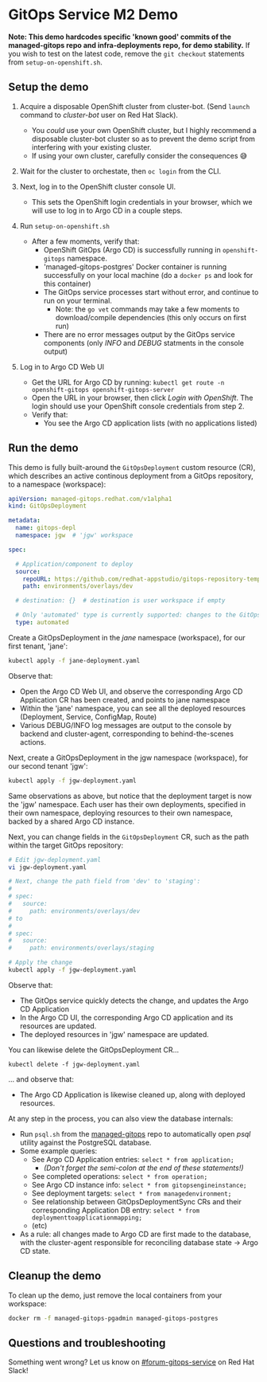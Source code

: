 # GitOps Service M2 Demo

**Note: This demo hardcodes specific 'known good' commits of the managed-gitops repo and infra-deployments repo, for demo stability.** If you wish to test on the latest code, remove the `git checkout` statements from `setup-on-openshift.sh`.

## Setup the demo

1) Acquire a disposable OpenShift cluster from cluster-bot. (Send `launch` command to *cluster-bot* user on Red Hat Slack). 
    - You _could_ use your own OpenShift cluster, but I highly recommend a disposable cluster-bot cluster so as to prevent the demo script from interfering with your existing cluster. 
    - If using your own cluster, carefully consider the consequences 😅

2) Wait for the cluster to orchestate, then `oc login` from the CLI.

3) Next, log in to the OpenShift cluster console UI.
    - This sets the OpenShift login credentials in your browser, which we will use to log in to Argo CD in a couple steps.

4) Run `setup-on-openshift.sh`
    - After a few moments, verify that:
        - OpenShift GitOps (Argo CD) is successfully running in `openshift-gitops` namespace.
        - 'managed-gitops-postgres'  Docker container is running successfully on your local machine (do a `docker ps` and look for this container)
        - The GitOps service processes start without error, and continue to run on your terminal.
            - Note: the `go vet` commands may take a few moments to download/compile dependencies (this only occurs on first run)
        - There are no error messages output by the GitOps service components (only _INFO_ and _DEBUG_ statments in the console output)

5) Log in to Argo CD Web UI
    - Get the URL for Argo CD by running: `kubectl get route -n openshift-gitops openshift-gitops-server`
    - Open the URL in your browser, then click *Login with OpenShift*. The login should use your OpenShift console credentials from step 2.
    - Verify that:
        - You see the Argo CD application lists (with no applications listed)

## Run the demo

This demo is fully built-around the `GitOpsDeployment` custom resource (CR), which describes an active continous deployment from a GitOps repository, to a namespace (workspace):
```yaml
apiVersion: managed-gitops.redhat.com/v1alpha1
kind: GitOpsDeployment

metadata:
  name: gitops-depl
  namespace: jgw  # 'jgw' workspace

spec:

  # Application/component to deploy
  source:
    repoURL: https://github.com/redhat-appstudio/gitops-repository-template
    path: environments/overlays/dev

  # destination: {}  # destination is user workspace if empty

  # Only 'automated' type is currently supported: changes to the GitOps repo immediately take effect (as soon as Argo CD detects them).
  type: automated
```



Create a GitOpsDeployment in the *jane* namespace (workspace), for our first tenant, 'jane':
```bash
kubectl apply -f jane-deployment.yaml
```

Observe that:
- Open the Argo CD Web UI, and observe the corresponding Argo CD Application CR has been created, and points to jane namespace
- Within the 'jane' namespace, you can see all the deployed resources (Deployment, Service, ConfigMap, Route)
- Various DEBUG/INFO log messages are output to the console by backend and cluster-agent, corresponding to behind-the-scenes actions.

Next, create a GitOpsDeployment in the jgw namespace (workspace), for our second tenant 'jgw':
```bash
kubectl apply -f jgw-deployment.yaml
```

Same observations as above, but notice that the deployment target is now the 'jgw' namespace. Each user has their own deployments, specified in their own namespace, deploying resources to their own namespace, backed by a shared Argo CD instance.

Next, you can change fields in the `GitOpsDeployment` CR, such as the path within the target GitOps repository:
````bash
# Edit jgw-deployment.yaml
vi jgw-deployment.yaml

# Next, change the path field from 'dev' to 'staging':
#
# spec:
#   source:
#     path: environments/overlays/dev
# to
#
# spec:
#   source:
#     path: environments/overlays/staging

# Apply the change
kubectl apply -f jgw-deployment.yaml
````


Observe that:
- The GitOps service quickly detects the change, and updates the Argo CD Application
- In the Argo CD UI, the corresponding Argo CD application and its resources are updated.
- The deployed resources in 'jgw' namespace are updated.

You can likewise delete the GitOpsDeployment CR...

```
kubectl delete -f jgw-deployment.yaml
```

... and observe that:
- The Argo CD Application is likewise cleaned up, along with deployed resources.

At any step in the process, you can also view the database internals:
- Run `psql.sh` from the [managed-gitops](https://github.com/redhat-appstudio/managed-gitops) repo to automatically open *psql* utility against the PostgreSQL database.
- Some example queries:
    - See Argo CD Application entries: `select * from application;`
        - _(Don't forget the semi-colon at the end of these statements!)_
    - See completed operations: `select * from operation;` 
    - See Argo CD instance info: `select * from gitopsengineinstance;`
    - See deployment targets: `select * from managedenvironment;`
    - See relationship between GitOpsDeploymentSync CRs and their corresponding Application DB entry: `select * from deploymenttoapplicationmapping;`
    - (etc)
- As a rule: all changes made to Argo CD are first made to the database, with the cluster-agent responsible for reconciling database state -> Argo CD state.

## Cleanup the demo

To clean up the demo, just remove the local containers from your workspace:
```bash
docker rm -f managed-gitops-pgadmin managed-gitops-postgres
```

## Questions and troubleshooting

Something went wrong? Let us know on [#forum-gitops-service](https://coreos.slack.com/archives/C02C3SE8QS2) on Red Hat Slack!
